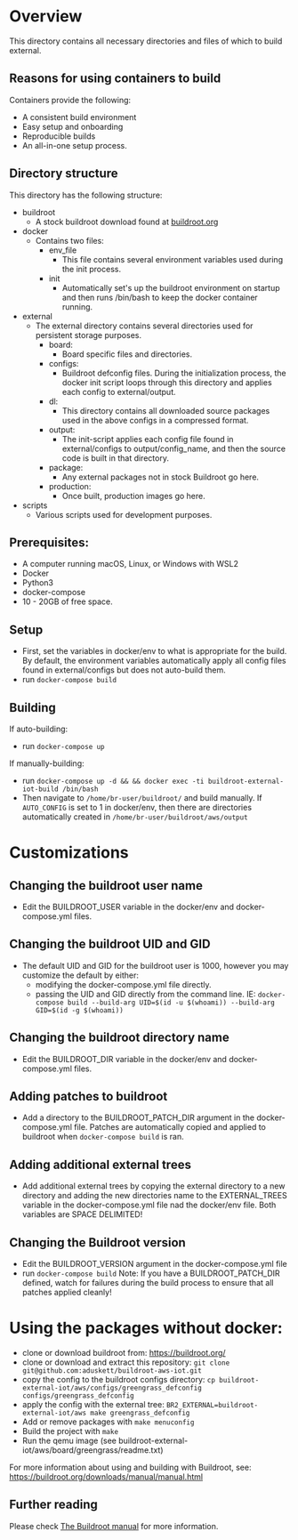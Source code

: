 # Overview
This directory contains all necessary directories and files of which to build external.

## Reasons for using containers to build
Containers provide the following:
  - A consistent build environment
  - Easy setup and onboarding
  - Reproducible builds
  - An all-in-one setup process.

## Directory structure
This directory has the following structure:
  - buildroot
    - A stock buildroot download found at [buildroot.org](https://buildroot.org/) 
  - docker
    - Contains two files:
      - env_file
        - This file contains several environment variables used during the init process.
      - init
        - Automatically set's up the buildroot environment on startup and then runs /bin/bash to keep the docker container running.
  - external
    - The external directory contains several directories used for persistent storage purposes.
        - board:
          - Board specific files and directories.
        - configs:
          - Buildroot defconfig files. During the initialization process, the docker init script loops through this directory and applies each config to external/output.
        - dl:
          - This directory contains all downloaded source packages used in the above configs in a compressed format.
        - output:
          - The init-script applies each config file found in external/configs to output/config_name, and then the source code is built in that directory.
        - package:
          - Any external packages not in stock Buildroot go here.
        - production:
          - Once built, production images go here.
  - scripts
    - Various scripts used for development purposes.

## Prerequisites:
- A computer running macOS, Linux, or Windows with WSL2
- Docker
- Python3
- docker-compose
- 10 - 20GB of free space.

## Setup
  - First, set the variables in docker/env to what is appropriate for the build.
    By default, the environment variables automatically apply all config files found in external/configs but does not auto-build them.
  - run `docker-compose build`

## Building
If auto-building:
  - run `docker-compose up`

If manually-building:
  - run `docker-compose up -d && && docker exec -ti buildroot-external-iot-build /bin/bash`
  - Then navigate to `/home/br-user/buildroot/` and build manually. If `AUTO_CONFIG` is set to 1
    in docker/env, then there are directories automatically created in `/home/br-user/buildroot/aws/output`

# Customizations

## Changing the buildroot user name
  - Edit the BUILDROOT_USER variable in the docker/env and docker-compose.yml files.

## Changing the buildroot UID and GID
  - The default UID and GID for the buildroot user is 1000, however you may customize the default by either:
    - modifying the docker-compose.yml file directly.
    - passing the UID and GID directly from the command line. IE: `docker-compose build --build-arg UID=$(id -u $(whoami)) --build-arg GID=$(id -g $(whoami))`

## Changing the buildroot directory name
  - Edit the BUILDROOT_DIR variable in the docker/env and docker-compose.yml files.

## Adding patches to buildroot
  - Add a directory to the BUILDROOT_PATCH_DIR argument in the docker-compose.yml file.
    Patches are automatically copied and applied to buildroot when `docker-compose build` is ran.

## Adding additional external trees
  - Add additional external trees by copying the external directory to a new directory and adding the new directories name to the
    EXTERNAL_TREES variable in the docker-compose.yml file nad the docker/env file.
    Both variables are SPACE DELIMITED!

## Changing the Buildroot version
  - Edit the BUILDROOT_VERSION argument in the docker-compose.yml file
  - run `docker-compose build`
  Note: If you have a BUILDROOT_PATCH_DIR defined, watch for failures during the build process to ensure that all patches applied cleanly!

# Using the packages without docker:

- clone or download buildroot from: https://buildroot.org/
- clone or download and extract this repository: `git clone git@github.com:aduskett/buildroot-aws-iot.git`
- copy the config to the buildroot configs directory: `cp buildroot-external-iot/aws/configs/greengrass_defconfig configs/greengrass_defconfig`
- apply the config with the external tree: `BR2_EXTERNAL=buildroot-external-iot/aws make greengrass_defconfig`
- Add or remove packages with `make menuconfig`
- Build the project with `make`
- Run the qemu image (see buildroot-external-iot/aws/board/greengrass/readme.txt)

For more information about using and building with Buildroot, see: https://buildroot.org/downloads/manual/manual.html

## Further reading
Please check [The Buildroot manual](https://buildroot.org/downloads/manual/manual.html) for more information.
